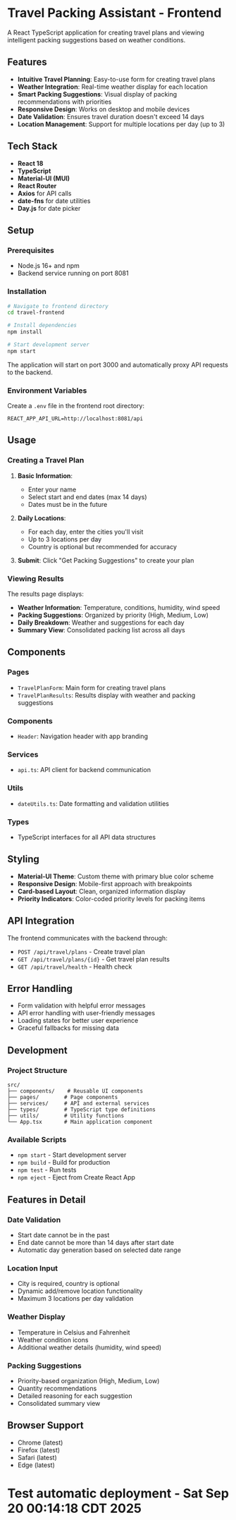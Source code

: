 # Travel Packing Assistant - Frontend

A React TypeScript application for creating travel plans and viewing intelligent packing suggestions based on weather conditions.

## Features

- **Intuitive Travel Planning**: Easy-to-use form for creating travel plans
- **Weather Integration**: Real-time weather display for each location
- **Smart Packing Suggestions**: Visual display of packing recommendations with priorities
- **Responsive Design**: Works on desktop and mobile devices
- **Date Validation**: Ensures travel duration doesn't exceed 14 days
- **Location Management**: Support for multiple locations per day (up to 3)

## Tech Stack

- **React 18**
- **TypeScript**
- **Material-UI (MUI)**
- **React Router**
- **Axios** for API calls
- **date-fns** for date utilities
- **Day.js** for date picker

## Setup

### Prerequisites
- Node.js 16+ and npm
- Backend service running on port 8081

### Installation

```bash
# Navigate to frontend directory
cd travel-frontend

# Install dependencies
npm install

# Start development server
npm start
```

The application will start on port 3000 and automatically proxy API requests to the backend.

### Environment Variables

Create a `.env` file in the frontend root directory:

```env
REACT_APP_API_URL=http://localhost:8081/api
```

## Usage

### Creating a Travel Plan

1. **Basic Information**:
   - Enter your name
   - Select start and end dates (max 14 days)
   - Dates must be in the future

2. **Daily Locations**:
   - For each day, enter the cities you'll visit
   - Up to 3 locations per day
   - Country is optional but recommended for accuracy

3. **Submit**: Click "Get Packing Suggestions" to create your plan

### Viewing Results

The results page displays:

- **Weather Information**: Temperature, conditions, humidity, wind speed
- **Packing Suggestions**: Organized by priority (High, Medium, Low)
- **Daily Breakdown**: Weather and suggestions for each day
- **Summary View**: Consolidated packing list across all days

## Components

### Pages
- `TravelPlanForm`: Main form for creating travel plans
- `TravelPlanResults`: Results display with weather and packing suggestions

### Components
- `Header`: Navigation header with app branding

### Services
- `api.ts`: API client for backend communication

### Utils
- `dateUtils.ts`: Date formatting and validation utilities

### Types
- TypeScript interfaces for all API data structures

## Styling

- **Material-UI Theme**: Custom theme with primary blue color scheme
- **Responsive Design**: Mobile-first approach with breakpoints
- **Card-based Layout**: Clean, organized information display
- **Priority Indicators**: Color-coded priority levels for packing items

## API Integration

The frontend communicates with the backend through:

- `POST /api/travel/plans` - Create travel plan
- `GET /api/travel/plans/{id}` - Get travel plan results
- `GET /api/travel/health` - Health check

## Error Handling

- Form validation with helpful error messages
- API error handling with user-friendly messages
- Loading states for better user experience
- Graceful fallbacks for missing data

## Development

### Project Structure
```
src/
├── components/    # Reusable UI components
├── pages/        # Page components
├── services/     # API and external services
├── types/        # TypeScript type definitions
├── utils/        # Utility functions
└── App.tsx       # Main application component
```

### Available Scripts

- `npm start` - Start development server
- `npm build` - Build for production
- `npm test` - Run tests
- `npm eject` - Eject from Create React App

## Features in Detail

### Date Validation
- Start date cannot be in the past
- End date cannot be more than 14 days after start date
- Automatic day generation based on selected date range

### Location Input
- City is required, country is optional
- Dynamic add/remove location functionality
- Maximum 3 locations per day validation

### Weather Display
- Temperature in Celsius and Fahrenheit
- Weather condition icons
- Additional weather details (humidity, wind speed)

### Packing Suggestions
- Priority-based organization (High, Medium, Low)
- Quantity recommendations
- Detailed reasoning for each suggestion
- Consolidated summary view

## Browser Support

- Chrome (latest)
- Firefox (latest)
- Safari (latest)
- Edge (latest)
# Test automatic deployment - Sat Sep 20 00:14:18 CDT 2025
